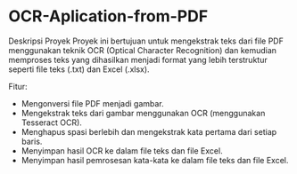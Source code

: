 # OCR-Aplication-from-PDF

Deskripsi Proyek
Proyek ini bertujuan untuk mengekstrak teks dari file PDF menggunakan teknik OCR (Optical Character Recognition) dan kemudian memproses teks yang dihasilkan menjadi format yang lebih terstruktur seperti file teks (.txt) dan Excel (.xlsx).

Fitur:
- Mengonversi file PDF menjadi gambar.
- Mengekstrak teks dari gambar menggunakan OCR (menggunakan Tesseract OCR).
- Menghapus spasi berlebih dan mengekstrak kata pertama dari setiap baris.
- Menyimpan hasil OCR ke dalam file teks dan file Excel.
- Menyimpan hasil pemrosesan kata-kata ke dalam file teks dan file Excel.
  
